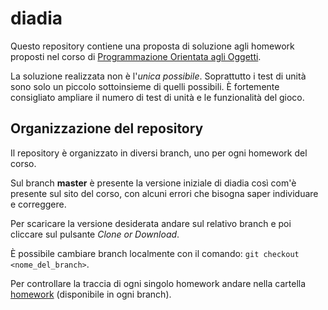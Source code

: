 # diadia

Questo repository contiene una proposta di soluzione agli homework proposti nel corso di [Programmazione Orientata agli Oggetti](https://sites.google.com/site/roma3poo/).

La soluzione realizzata non è l'*unica possibile*.
Soprattutto i test di unità sono solo un piccolo sottoinsieme di quelli possibili.
È fortemente consigliato ampliare il numero di test di unità e le funzionalità del gioco.

## Organizzazione del repository

Il repository è organizzato in diversi branch, uno per ogni homework del corso.

Sul branch **master** è presente la versione iniziale di diadia così com'è presente sul sito del corso,
con alcuni errori che bisogna saper individuare e correggere.

Per scaricare la versione desiderata andare sul relativo branch e poi cliccare sul pulsante *Clone or Download*.

È possibile cambiare branch localmente con il comando: `git checkout <nome_del_branch>`.

Per controllare la traccia di ogni singolo homework andare nella cartella [homework](homework) (disponibile in ogni branch).
